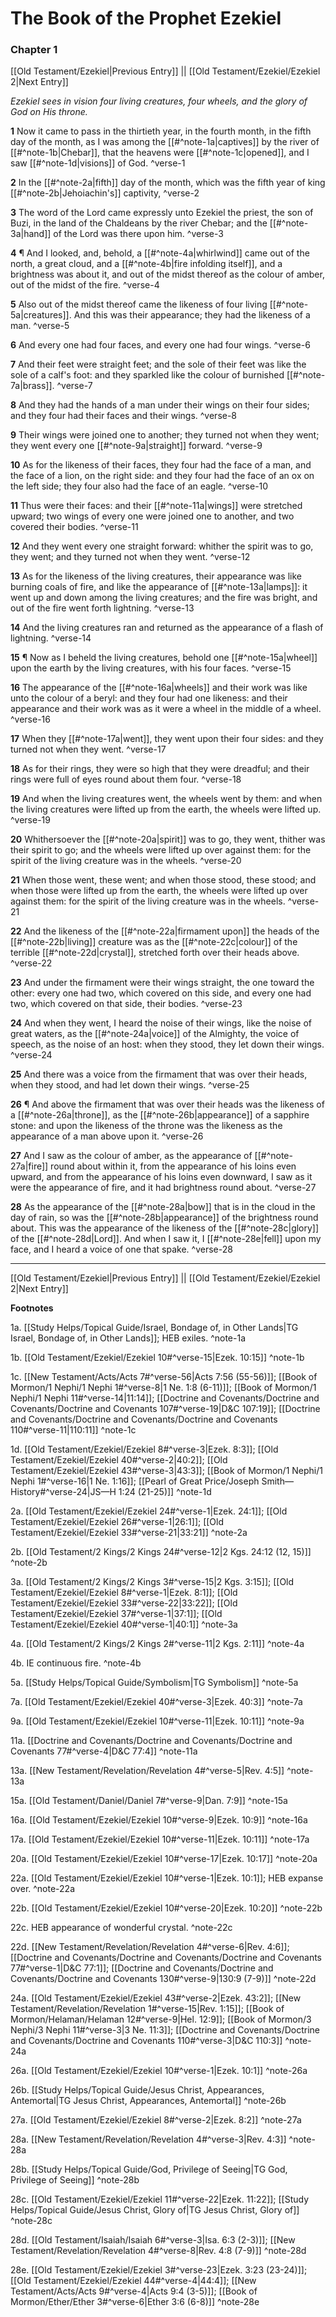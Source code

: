 # The Book of the Prophet Ezekiel

### Chapter 1

[[Old Testament/Ezekiel|Previous Entry]]  ||  [[Old Testament/Ezekiel/Ezekiel 2|Next Entry]]

*Ezekiel sees in vision four living creatures, four wheels, and the glory of God on His throne.*

**1**  Now it came to pass in the thirtieth year, in the fourth month, in the fifth day of the month, as I was among the [[#^note-1a|captives]] by the river of [[#^note-1b|Chebar]], that the heavens were [[#^note-1c|opened]], and I saw [[#^note-1d|visions]] of God. ^verse-1

**2**  In the [[#^note-2a|fifth]] day of the month, which was the fifth year of king [[#^note-2b|Jehoiachin's]] captivity, ^verse-2

**3**  The word of the Lord came expressly unto Ezekiel the priest, the son of Buzi, in the land of the Chaldeans by the river Chebar; and the [[#^note-3a|hand]] of the Lord was there upon him. ^verse-3

**4**  ¶ And I looked, and, behold, a [[#^note-4a|whirlwind]] came out of the north, a great cloud, and a [[#^note-4b|fire infolding itself]], and a brightness was about it, and out of the midst thereof as the colour of amber, out of the midst of the fire. ^verse-4

**5**  Also out of the midst thereof came the likeness of four living [[#^note-5a|creatures]]. And this was their appearance; they had the likeness of a man. ^verse-5

**6**  And every one had four faces, and every one had four wings. ^verse-6

**7**  And their feet were straight feet; and the sole of their feet was like the sole of a calf's foot: and they sparkled like the colour of burnished [[#^note-7a|brass]]. ^verse-7

**8**  And they had the hands of a man under their wings on their four sides; and they four had their faces and their wings. ^verse-8

**9**  Their wings were joined one to another; they turned not when they went; they went every one [[#^note-9a|straight]] forward. ^verse-9

**10**  As for the likeness of their faces, they four had the face of a man, and the face of a lion, on the right side: and they four had the face of an ox on the left side; they four also had the face of an eagle. ^verse-10

**11**  Thus were their faces: and their [[#^note-11a|wings]] were stretched upward; two wings of every one were joined one to another, and two covered their bodies. ^verse-11

**12**  And they went every one straight forward: whither the spirit was to go, they went; and they turned not when they went. ^verse-12

**13**  As for the likeness of the living creatures, their appearance was like burning coals of fire, and like the appearance of [[#^note-13a|lamps]]: it went up and down among the living creatures; and the fire was bright, and out of the fire went forth lightning. ^verse-13

**14**  And the living creatures ran and returned as the appearance of a flash of lightning. ^verse-14

**15**  ¶ Now as I beheld the living creatures, behold one [[#^note-15a|wheel]] upon the earth by the living creatures, with his four faces. ^verse-15

**16**  The appearance of the [[#^note-16a|wheels]] and their work was like unto the colour of a beryl: and they four had one likeness: and their appearance and their work was as it were a wheel in the middle of a wheel. ^verse-16

**17**  When they [[#^note-17a|went]], they went upon their four sides: and they turned not when they went. ^verse-17

**18**  As for their rings, they were so high that they were dreadful; and their rings were full of eyes round about them four. ^verse-18

**19**  And when the living creatures went, the wheels went by them: and when the living creatures were lifted up from the earth, the wheels were lifted up. ^verse-19

**20**  Whithersoever the [[#^note-20a|spirit]] was to go, they went, thither was their spirit to go; and the wheels were lifted up over against them: for the spirit of the living creature was in the wheels. ^verse-20

**21**  When those went, these went; and when those stood, these stood; and when those were lifted up from the earth, the wheels were lifted up over against them: for the spirit of the living creature was in the wheels. ^verse-21

**22**  And the likeness of the [[#^note-22a|firmament upon]] the heads of the [[#^note-22b|living]] creature was as the [[#^note-22c|colour]] of the terrible [[#^note-22d|crystal]], stretched forth over their heads above. ^verse-22

**23**  And under the firmament were their wings straight, the one toward the other: every one had two, which covered on this side, and every one had two, which covered on that side, their bodies. ^verse-23

**24**  And when they went, I heard the noise of their wings, like the noise of great waters, as the [[#^note-24a|voice]] of the Almighty, the voice of speech, as the noise of an host: when they stood, they let down their wings. ^verse-24

**25**  And there was a voice from the firmament that was over their heads, when they stood, and had let down their wings. ^verse-25

**26**  ¶ And above the firmament that was over their heads was the likeness of a [[#^note-26a|throne]], as the [[#^note-26b|appearance]] of a sapphire stone: and upon the likeness of the throne was the likeness as the appearance of a man above upon it. ^verse-26

**27**  And I saw as the colour of amber, as the appearance of [[#^note-27a|fire]] round about within it, from the appearance of his loins even upward, and from the appearance of his loins even downward, I saw as it were the appearance of fire, and it had brightness round about. ^verse-27

**28**  As the appearance of the [[#^note-28a|bow]] that is in the cloud in the day of rain, so was the [[#^note-28b|appearance]] of the brightness round about. This was the appearance of the likeness of the [[#^note-28c|glory]] of the [[#^note-28d|Lord]]. And when I saw it, I [[#^note-28e|fell]] upon my face, and I heard a voice of one that spake. ^verse-28


---
[[Old Testament/Ezekiel|Previous Entry]]  ||  [[Old Testament/Ezekiel/Ezekiel 2|Next Entry]]


**Footnotes**


1a. [[Study Helps/Topical Guide/Israel, Bondage of, in Other Lands|TG Israel, Bondage of, in Other Lands]]; HEB exiles.  ^note-1a

1b. [[Old Testament/Ezekiel/Ezekiel 10#^verse-15|Ezek. 10:15]] ^note-1b

1c. [[New Testament/Acts/Acts 7#^verse-56|Acts 7:56 (55-56)]]; [[Book of Mormon/1 Nephi/1 Nephi 1#^verse-8|1 Ne. 1:8 (6-11)]]; [[Book of Mormon/1 Nephi/1 Nephi 11#^verse-14|11:14]]; [[Doctrine and Covenants/Doctrine and Covenants/Doctrine and Covenants 107#^verse-19|D&C 107:19]]; [[Doctrine and Covenants/Doctrine and Covenants/Doctrine and Covenants 110#^verse-11|110:11]] ^note-1c

1d. [[Old Testament/Ezekiel/Ezekiel 8#^verse-3|Ezek. 8:3]]; [[Old Testament/Ezekiel/Ezekiel 40#^verse-2|40:2]]; [[Old Testament/Ezekiel/Ezekiel 43#^verse-3|43:3]]; [[Book of Mormon/1 Nephi/1 Nephi 1#^verse-16|1 Ne. 1:16]]; [[Pearl of Great Price/Joseph Smith—History#^verse-24|JS—H 1:24 (21-25)]] ^note-1d

2a. [[Old Testament/Ezekiel/Ezekiel 24#^verse-1|Ezek. 24:1]]; [[Old Testament/Ezekiel/Ezekiel 26#^verse-1|26:1]]; [[Old Testament/Ezekiel/Ezekiel 33#^verse-21|33:21]] ^note-2a

2b. [[Old Testament/2 Kings/2 Kings 24#^verse-12|2 Kgs. 24:12 (12, 15)]] ^note-2b

3a. [[Old Testament/2 Kings/2 Kings 3#^verse-15|2 Kgs. 3:15]]; [[Old Testament/Ezekiel/Ezekiel 8#^verse-1|Ezek. 8:1]]; [[Old Testament/Ezekiel/Ezekiel 33#^verse-22|33:22]]; [[Old Testament/Ezekiel/Ezekiel 37#^verse-1|37:1]]; [[Old Testament/Ezekiel/Ezekiel 40#^verse-1|40:1]] ^note-3a

4a. [[Old Testament/2 Kings/2 Kings 2#^verse-11|2 Kgs. 2:11]] ^note-4a

4b. IE continuous fire. ^note-4b

5a. [[Study Helps/Topical Guide/Symbolism|TG Symbolism]] ^note-5a

7a. [[Old Testament/Ezekiel/Ezekiel 40#^verse-3|Ezek. 40:3]] ^note-7a

9a. [[Old Testament/Ezekiel/Ezekiel 10#^verse-11|Ezek. 10:11]] ^note-9a

11a. [[Doctrine and Covenants/Doctrine and Covenants/Doctrine and Covenants 77#^verse-4|D&C 77:4]] ^note-11a

13a. [[New Testament/Revelation/Revelation 4#^verse-5|Rev. 4:5]] ^note-13a

15a. [[Old Testament/Daniel/Daniel 7#^verse-9|Dan. 7:9]] ^note-15a

16a. [[Old Testament/Ezekiel/Ezekiel 10#^verse-9|Ezek. 10:9]] ^note-16a

17a. [[Old Testament/Ezekiel/Ezekiel 10#^verse-11|Ezek. 10:11]] ^note-17a

20a. [[Old Testament/Ezekiel/Ezekiel 10#^verse-17|Ezek. 10:17]] ^note-20a

22a. [[Old Testament/Ezekiel/Ezekiel 10#^verse-1|Ezek. 10:1]]; HEB expanse over.  ^note-22a

22b. [[Old Testament/Ezekiel/Ezekiel 10#^verse-20|Ezek. 10:20]] ^note-22b

22c. HEB appearance of wonderful crystal. ^note-22c

22d. [[New Testament/Revelation/Revelation 4#^verse-6|Rev. 4:6]]; [[Doctrine and Covenants/Doctrine and Covenants/Doctrine and Covenants 77#^verse-1|D&C 77:1]]; [[Doctrine and Covenants/Doctrine and Covenants/Doctrine and Covenants 130#^verse-9|130:9 (7-9)]] ^note-22d

24a. [[Old Testament/Ezekiel/Ezekiel 43#^verse-2|Ezek. 43:2]]; [[New Testament/Revelation/Revelation 1#^verse-15|Rev. 1:15]]; [[Book of Mormon/Helaman/Helaman 12#^verse-9|Hel. 12:9]]; [[Book of Mormon/3 Nephi/3 Nephi 11#^verse-3|3 Ne. 11:3]]; [[Doctrine and Covenants/Doctrine and Covenants/Doctrine and Covenants 110#^verse-3|D&C 110:3]] ^note-24a

26a. [[Old Testament/Ezekiel/Ezekiel 10#^verse-1|Ezek. 10:1]] ^note-26a

26b. [[Study Helps/Topical Guide/Jesus Christ, Appearances, Antemortal|TG Jesus Christ, Appearances, Antemortal]] ^note-26b

27a. [[Old Testament/Ezekiel/Ezekiel 8#^verse-2|Ezek. 8:2]] ^note-27a

28a. [[New Testament/Revelation/Revelation 4#^verse-3|Rev. 4:3]] ^note-28a

28b. [[Study Helps/Topical Guide/God, Privilege of Seeing|TG God, Privilege of Seeing]] ^note-28b

28c. [[Old Testament/Ezekiel/Ezekiel 11#^verse-22|Ezek. 11:22]]; [[Study Helps/Topical Guide/Jesus Christ, Glory of|TG Jesus Christ, Glory of]] ^note-28c

28d. [[Old Testament/Isaiah/Isaiah 6#^verse-3|Isa. 6:3 (2-3)]]; [[New Testament/Revelation/Revelation 4#^verse-8|Rev. 4:8 (7-9)]] ^note-28d

28e. [[Old Testament/Ezekiel/Ezekiel 3#^verse-23|Ezek. 3:23 (23-24)]]; [[Old Testament/Ezekiel/Ezekiel 44#^verse-4|44:4]]; [[New Testament/Acts/Acts 9#^verse-4|Acts 9:4 (3-5)]]; [[Book of Mormon/Ether/Ether 3#^verse-6|Ether 3:6 (6-8)]] ^note-28e